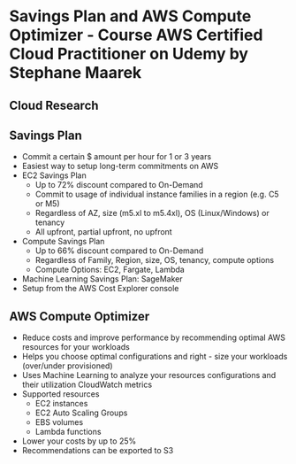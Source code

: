 # Savings Plan and AWS Compute Optimizer - Course AWS Certified Cloud Practitioner on Udemy by Stephane Maarek

## Cloud Research
## Savings Plan 
- Commit a certain $ amount per hour for 1 or 3 years
- Easiest way to setup long-term commitments on AWS
- EC2 Savings Plan
	- Up to 72% discount compared to On-Demand
	- Commit to usage of individual instance families in a region (e.g. C5 or M5)
	- Regardless of AZ, size (m5.xl to m5.4xl), OS (Linux/Windows) or tenancy
	- All upfront, partial upfront, no upfront
- Compute Savings Plan
	- Up to 66% discount compared to On-Demand
	- Regardless of Family, Region, size, OS, tenancy, compute options
	- Compute Options: EC2, Fargate, Lambda
- Machine Learning Savings Plan: SageMaker
- Setup from the AWS Cost Explorer console

## AWS Compute Optimizer
- Reduce costs and improve performance by recommending optimal AWS resources for your workloads
- Helps you choose optimal configurations and right - size your workloads (over/under provisioned)
- Uses Machine Learning to analyze your resources configurations and their utilization CloudWatch metrics
- Supported resources
	- EC2 instances
	- EC2 Auto Scaling Groups
	- EBS volumes
	- Lambda functions
- Lower your costs by up to 25%
- Recommendations can be exported to S3
